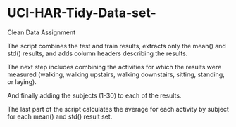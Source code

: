 UCI-HAR-Tidy-Data-set-
======================

Clean Data Assignment

The script combines the test and train results, extracts only the mean() and std() results, and adds column headers describing the results.

The next step includes combining the activities for which the results were measured (walking, walking upstairs, walking downstairs, sitting, standing, or laying).

And finally adding the subjects (1-30) to each of the results.

The last part of the script calculates the average for each activity by subject for each mean() and std() result set.
